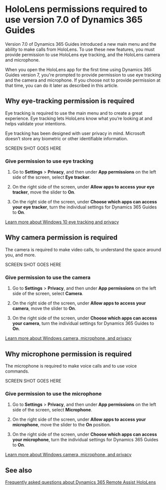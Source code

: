 

# HoloLens permissions required to use version 7.0 of Dynamics 365 Guides

Version 7.0 of Dynamics 365 Guides introduced a new main menu and the ability to make calls from HoloLens. To use these new features, you must provide permission to use HoloLens eye tracking, and the HoloLens camera and microphone. 

When you open the HoloLens app for the first time using Dynamics 365 Guides version 7, you're prompted to provide permission to use eye tracking and the camera and microphone. If you choose not to provide permission at that time, you can do it later as described in this article.

## Why eye-tracking permission is required 

Eye tracking is required to use the main menu and to create a great experience. Eye tracking lets HoloLens know what you’re looking at and helps validate 
your intentions. 

Eye tracking has been designed with user privacy in mind. Microsoft doesn’t store any biometric or other identifiable information. 

SCREEN SHOT GOES HERE 

### Give permission to use eye tracking

1. Go to **Settings** > **Privacy**, and then under **App permissions** on the left side of the screen, select **Eye tracker**. 

2. On the right side of the screen, under **Allow apps to access your eye tracker**, move the slider to **On**. 

3. On the right side of the screen, under **Choose which apps can access your eye tracker**, turn the individual settings for Dynamics 365 Guides to **On**. 

[Learn more about Windows 10 eye tracking and privacy](https://support.microsoft.com/en-us/windows/windows-10-eye-tracking-and-privacy-62623324-36cf-04a3-6992-8f329081f20b)

## Why camera permission is required 

The camera is required to make video calls, to understand the space around you, and more. 

SCREEN SHOT GOES HERE 

### Give permission to use the camera 

1. Go to **Settings** > **Privacy**, and then under **App permissions** on the left side of the screen, select **Camera**. 

2. On the right side of the screen, under **Allow apps to access your camera**, move the slider to **On**.  

3. On the right side of the screen, under **Choose which apps can access your camera**, turn the individual settings for Dynamics 365 Guides to **On**. 

[Learn more about Windows camera, microphone, and privacy](https://support.microsoft.com/en-us/windows/windows-camera-microphone-and-privacy-a83257bc-e990-d54a-d212-b5e41beba857#ID0EBD=Windows_10)

## Why microphone permission is required 

The microphone is required to make voice calls and to use voice commands.  

SCREEN SHOT GOES HERE 

### Give permission to use the microphone

1. Go to **Settings** > **Privacy**, and then under **App permissions** on the left side of the screen, select **Microphone**. 

2. On the right side of the screen, under **Allow apps to access your microphone**, move the slider to the **On** position. 

3. On the right side of the screen, under **Choose which apps can access your microphone**, turn the individual settings for Dynamics 365 Guides to **On**. 

[Learn more about Windows camera, microphone, and privacy](https://support.microsoft.com/en-us/windows/windows-camera-microphone-and-privacy-a83257bc-e990-d54a-d212-b5e41beba857#ID0EBD=Windows_10)

## See also

[Frequently asked questions about Dynamics 365 Remote Assist HoloLens](faq.md)
